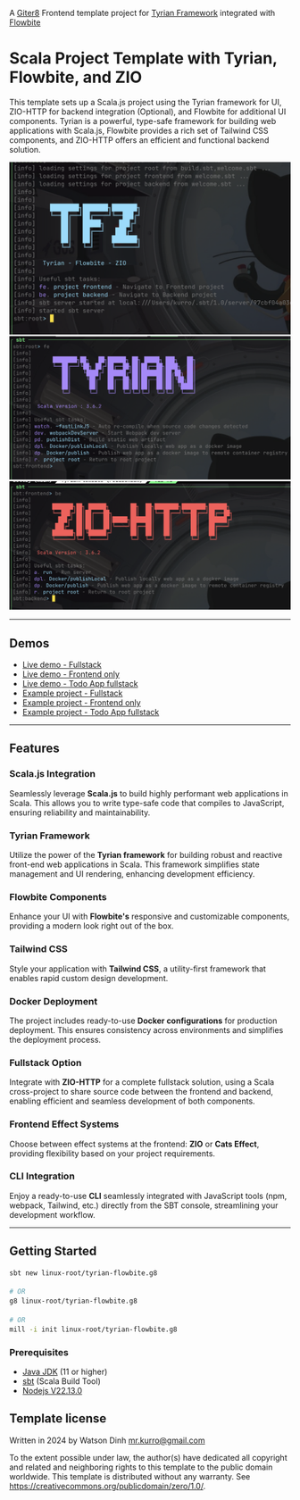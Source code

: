 A [Giter8][g8] Frontend template project for [Tyrian Framework](https://tyrian.indigoengine.io/) integrated with [Flowbite](https://flowbite.com/)

# Scala Project Template with Tyrian, Flowbite, and ZIO
This template sets up a Scala.js project using the Tyrian framework for UI, ZIO-HTTP for backend integration (Optional), and Flowbite for additional UI components. Tyrian is a powerful, type-safe framework for building web applications with Scala.js, Flowbite provides a rich set of Tailwind CSS components, and ZIO-HTTP offers an efficient and functional backend solution.

![Tyrian Flowbite ZIO](./docs/tfz.png)
![Tyrian Flowbite](./docs/tf.png)
![ZIO](./docs/z.png)

---


## Demos

- [Live demo - Fullstack](https://fullstack-zio-tyrian-flowbite-quickstart.onrender.com/)
- [Live demo - Frontend only](https://tyrian-flowbite-quickstart.onrender.com/)
- [Live demo - Todo App fullstack](https://zio-tyrian-flowbite-todos-app.onrender.com)
- [Example project - Fullstack](https://github.com/linux-root/fullstack-zio-tyrian-flowbite-quickstart)
- [Example project - Frontend only](https://github.com/linux-root/tyrian-flowbite-quickstart)
- [Example project - Todo App fullstack](https://github.com/linux-root/zio-tyrian-flowbite-todos-app)
  

---

## Features

### Scala.js Integration
Seamlessly leverage **Scala.js** to build highly performant web applications in Scala. This allows you to write type-safe code that compiles to JavaScript, ensuring reliability and maintainability.

### Tyrian Framework
Utilize the power of the **Tyrian framework** for building robust and reactive front-end web applications in Scala. This framework simplifies state management and UI rendering, enhancing development efficiency.

### Flowbite Components
Enhance your UI with **Flowbite's** responsive and customizable components, providing a modern look right out of the box.

### Tailwind CSS
Style your application with **Tailwind CSS**, a utility-first framework that enables rapid custom design development.

### Docker Deployment
The project includes ready-to-use **Docker configurations** for production deployment. This ensures consistency across environments and simplifies the deployment process.

### Fullstack Option
Integrate with **ZIO-HTTP** for a complete fullstack solution, using a Scala cross-project to share source code between the frontend and backend, enabling efficient and seamless development of both components.

### Frontend Effect Systems
Choose between effect systems at the frontend: **ZIO** or **Cats Effect**, providing flexibility based on your project requirements.

### CLI Integration
Enjoy a ready-to-use **CLI** seamlessly integrated with JavaScript tools (npm, webpack, Tailwind, etc.) directly from the SBT console, streamlining your development workflow.

---

## Getting Started

```bash
sbt new linux-root/tyrian-flowbite.g8

# OR
g8 linux-root/tyrian-flowbite.g8

# OR
mill -i init linux-root/tyrian-flowbite.g8

```

### Prerequisites

- [Java JDK](https://www.oracle.com/java/technologies/javase-jdk11-downloads.html) (11 or higher)
- [sbt](https://www.scala-sbt.org/download.html) (Scala Build Tool)
- [Nodejs V22.13.0](https://nodejs.org/en/blog/release/v22.13.0)

## Template license

Written in 2024 by Watson Dinh <mr.kurro@gmail.com>

To the extent possible under law, the author(s) have dedicated all
copyright and related and neighboring rights to this template to
the public domain worldwide.
This template is distributed without any warranty. See <https://creativecommons.org/publicdomain/zero/1.0/>.

[g8]: https://www.foundweekends.org/giter8/
